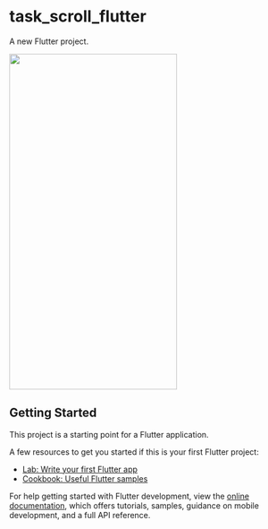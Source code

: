 # task_scroll_flutter

A new Flutter project.


<img src="https://github.com/DoaaAbdallah1/task_scroll_flutter/assets/122896725/a8956bf5-d43a-4db5-8cca-c0a404eec48b" width=300 height=600>


## Getting Started

This project is a starting point for a Flutter application.

A few resources to get you started if this is your first Flutter project:

- [Lab: Write your first Flutter app](https://docs.flutter.dev/get-started/codelab)
- [Cookbook: Useful Flutter samples](https://docs.flutter.dev/cookbook)

For help getting started with Flutter development, view the
[online documentation](https://docs.flutter.dev/), which offers tutorials,
samples, guidance on mobile development, and a full API reference.
